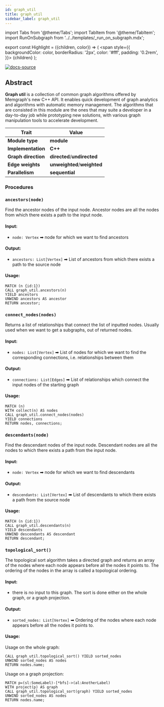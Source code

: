 ```yaml
---
id: graph_util
title: graph_util
sidebar_label: graph_util
---
```


import Tabs from '@theme/Tabs';
import TabItem from '@theme/TabItem';
import RunOnSubgraph from '../../templates/_run_on_subgraph.mdx';

export const Highlight = ({children, color}) => (
<span
style={{
  backgroundColor: color,
  borderRadius: '2px',
  color: '#fff',
  padding: '0.2rem',
}}>
{children}
</span>
);

[![docs-source](https://img.shields.io/badge/source-graph_util-FB6E00?logo=github&style=for-the-badge)](https://github.com/memgraph/mage/blob/cpp/graph_util_module)

## Abstract

**Graph util** is a collection of common graph algorithms offered by Memgraph's
new C++ API. It enables quick development of graph analytics and algorithms with 
automatic memory management. The algorithms that are consisted in this module
are the ones that may suite a developer in a day-to-day job while prototyping new
solutions, with various graph manipulation tools to accelerate development. 

| Trait               | Value                                                                                                     |
| ------------------- | --------------------------------------------------------------------------------------------------------- |
| **Module type**     | <Highlight color="#FB6E00">**module**</Highlight>                                                         |
| **Implementation**  | <Highlight color="#FB6E00">**C++**</Highlight>                                                           |
| **Graph direction** | <Highlight color="#FB6E00">**directed**</Highlight>/<Highlight color="#FB6E00">**undirected**</Highlight> |
| **Edge weights**    | <Highlight color="#FB6E00">**unweighted**</Highlight>/<Highlight color="#FB6E00">**weighted**</Highlight> |
| **Parallelism**     | <Highlight color="#FB6E00">**sequential**</Highlight>                                                   |

### Procedures

<RunOnSubgraph/>

### `ancestors(node)`

Find the ancestor nodes of the input node. Ancestor nodes are all the nodes from which
there exists a path to the input node.

#### Input:

- `node: Vertex` ➡ node for which we want to find ancestors


#### Output:

- `ancestors: List[Vertex]` ➡ List of ancestors from which there exists a path to the source node

#### Usage:

```cypher
MATCH (n {id:1})
CALL graph_util.ancestors(n)
YIELD ancestors
UNWIND ancestors AS ancestor
RETURN ancestor;
```

### `connect_nodes(nodes)`

Returns a list of relationships that connect the list of inputted nodes. Usually used when we want to get a subgraphs, 
out of returned nodes.

#### Input:

- `nodes: List[Vertex]` ➡ List of nodes for which we want to find the corresponding connections, i.e. relationships between them


#### Output:

- `connections: List[Edges]` ➡ List of relationships which connect the input nodes of the starting graph

#### Usage:

```cypher
MATCH (n)
WITH collect(n) AS nodes
CALL graph_util.connect_nodes(nodes)
YIELD connections
RETURN nodes, connections;
```

### `descendants(node)`

Find the descendant nodes of the input node. Descendant nodes are all the nodes to which
there exists a path from the input node.

#### Input:

- `node: Vertex` ➡ node for which we want to find descendants


#### Output:

- `descendants: List[Vertex]` ➡ List of descendants to which there exists a path from the source node

#### Usage:

```cypher
MATCH (n {id:1})
CALL graph_util.descendants(n)
YIELD descendants
UNWIND descendants AS descendant
RETURN descendant;
```

### `topological_sort()`

The topological sort algorithm takes a directed graph and returns an array of the nodes where each node appears before all the nodes it points to. The ordering of the nodes in the array is called a topological ordering.

#### Input:

- there is no input to this graph. The sort is done either on the whole graph, or a graph projection.


#### Output:

- `sorted_nodes: List[Vertex]` ➡ Ordering of the nodes where each node appears before all the nodes it points to.

#### Usage:

Usage on the whole graph:
```cypher
CALL graph_util.topological_sort() YIELD sorted_nodes
UNWIND sorted_nodes AS nodes
RETURN nodes.name;
```

Usage on a graph projection:
```cypher
MATCH p=(sl:SomeLabel)-[*bfs]->(al:AnotherLabel)
WITH project(p) AS graph
CALL graph_util.topological_sort(graph) YIELD sorted_nodes
UNWIND sorted_nodes AS nodes
RETURN nodes.name;
```
